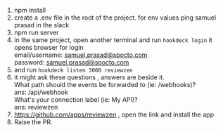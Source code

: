 1. npm install
2. create a .env file in the root of the project. 
   for env values ping samuel prasad in the slack
3. npm run server
4. in the same project, open another terminal and run `hookdeck login` it opens browser for login          
     email/username: samuel.prasad@spocto.com    
    password: samuel.prasad@spocto.com
5. and run `hookdeck listen 3000 reviewzen`
6. it might ask these questions , answers are beside it.           
    What path should the events be forwarded to (ie: /webhooks)?    
     ans:   /api/webhook         
    What's your connection label (ie: My API)?   
      ans:  reviewzen
7. https://github.com/apps/reviewzen , open the link and install the app
8. Raise the PR.
   

    
